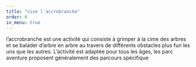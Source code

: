 ```yaml
---
title: "vive l'accrobranche"
order: 0
in_menu: true
---
```

l’accrobranche est une activité qui consiste à grimper à la cime des arbres et se balader d’arbre en arbre au travers de différents obstacles plus fun les uns que les autres. L’activité est adaptée pour tous les âges, les parc aventure proposent généralement des parcours spécifique 